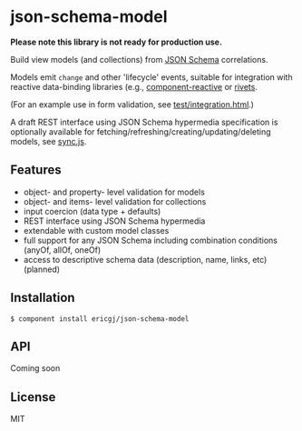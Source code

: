 
# json-schema-model

  **Please note this library is not ready for production use.**

  Build view models (and collections) from [JSON Schema][json-schema]
  correlations.

  Models emit `change` and other 'lifecycle' events, suitable for integration
  with reactive data-binding libraries (e.g., [component-reactive][reactive]
  or [rivets][rivets].

  (For an example use in form validation, see
  [test/integration.html][example].)

  A draft REST interface using JSON Schema hypermedia specification is 
  optionally available for fetching/refreshing/creating/updating/deleting 
  models, see [sync.js][sync].

## Features

  - object- and property- level validation for models
  - object- and items- level validation for collections
  - input coercion (data type + defaults)
  - REST interface using JSON Schema hypermedia
  - extendable with custom model classes
  - full support for any JSON Schema including combination conditions (anyOf, allOf, oneOf)
  - access to descriptive schema data (description, name, links, etc) (planned)


## Installation

    $ component install ericgj/json-schema-model

## API

Coming soon
   

## License

  MIT


[json-schema]: http://json-schema.org
[reactive]: https://github.com/component/reactive
[rivets]: https://github.com/mikeric/rivets
[example]: test/integration.html
[sync]: sync.js

